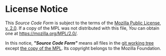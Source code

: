 # License Notice
This *Source Code Form* is subject to the terms of the [Mozilla Public License, v. 2.0](./LICENSE.md). If a copy of the MPL was not distributed with this file, *You* can obtain one at <https://mozilla.org/MPL/2.0/>.

In this notice, ***"Source Code Form"*** means all files in the [git working tree](https://www.git-scm.com/docs/git-worktree) except [the copy of the MPL](./LICENSE.md). Its copyright belongs to the Mozilla Foundation.
